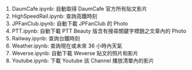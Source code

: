 1. DaumCafe.ipynb: 自動取得 DaumCafe 官方所有貼文影片
2. HighSpeedRail.ipynb: 查詢高鐵時刻
3. JPFanClub.ipynb: 自動下載 JPFanClub 的 Photo
4. PTT.ipynb: 自動下載 PTT Beauty 版含有搜尋關鍵字標題之文章內的 Photo
5. Railway.ipynb: 查詢台鐵時刻
6. Weather.ipynb: 查詢現在或未來 36 小時內天氣
7. Weverse.ipynb: 自動下載 Weverse 貼文的照片和影片
8. Youtube.ipynb: 下載 Youtube 該 Channel 播放清單內的影片 
